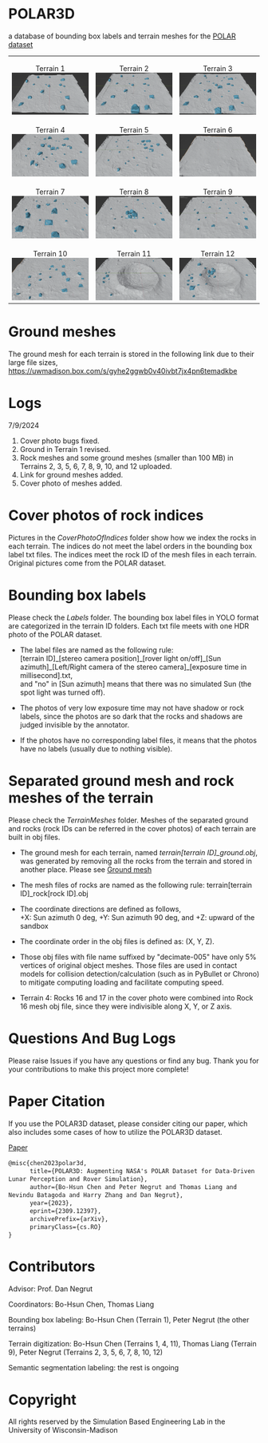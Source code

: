 # POLAR3D
a database of bounding box labels and terrain meshes for the <a href="https://ti.arc.nasa.gov/dataset/IRG_PolarDB/" target="_blank">POLAR dataset</a>
<table>
	<tr>
		<td style="width:33%">
			<p style="text-align:center; margin-bottom: 0px">Terrain 1</p>
			<img src="./MeshCoverImgs/mesh_cover_img_01.png" alt="Image 1"/>
		</td>
		<td style="width:33%">
			<p style="text-align:center; margin-bottom: 0px">Terrain 2</p>
			<img src="./MeshCoverImgs/mesh_cover_img_02.png" alt="Image 2"/>
		</td>
		<td style="width:33%">
			<p style="text-align:center; margin-bottom: 0px">Terrain 3</p>
			<img src="./MeshCoverImgs/mesh_cover_img_03.png" alt="Image 3"/>
		</td>
	</tr>
	<tr>
		<td style="width:33%">
			<p style="text-align:center; margin-bottom: 0px">Terrain 4</p>
			<img src="./MeshCoverImgs/mesh_cover_img_04.png" alt="Image 4"/>
		</td>
		<td style="width:33%">
			<p style="text-align:center; margin-bottom: 0px">Terrain 5</p>
			<img src="./MeshCoverImgs/mesh_cover_img_05.png" alt="Image 5"/>
		</td>
		<td style="width:33%">
			<p style="text-align:center; margin-bottom: 0px">Terrain 6</p>
			<img src="./MeshCoverImgs/mesh_cover_img_06.png" alt="Image 6"/>
		</td>
	</tr>
	<tr>
		<td style="width:33%">
			<p style="text-align:center; margin-bottom: 0px">Terrain 7</p>
			<img src="./MeshCoverImgs/mesh_cover_img_07.png" alt="Image 7"/>
		</td>
		<td style="width:33%">
			<p style="text-align:center; margin-bottom: 0px">Terrain 8</p>
			<img src="./MeshCoverImgs/mesh_cover_img_08.png" alt="Image 8"/>
		</td>
		<td style="width:33%">
			<p style="text-align:center; margin-bottom: 0px">Terrain 9</p>
			<img src="./MeshCoverImgs/mesh_cover_img_09.png" alt="Image 9"/>
		</td>
	</tr>
	<tr>
		<td style="width:33%">
			<p style="text-align:center; margin-bottom: 0px">Terrain 10</p>
			<img src="./MeshCoverImgs/mesh_cover_img_10.png" alt="Image 10"/>
		</td>
		<td style="width:33%">
			<p style="text-align:center; margin-bottom: 0px">Terrain 11</p>
			<img src="./MeshCoverImgs/mesh_cover_img_11.png" alt="Image 11"/>
		</td>
		<td style="width:33%">
			<p style="text-align:center; margin-bottom: 0px">Terrain 12</p>
			<img src="./MeshCoverImgs/mesh_cover_img_12.png" alt="Image 12"/>
		</td>
	</tr>
</table>

<!-- |![mesh_cover_img_01](./MeshCoverImgs/mesh_cover_img_01.png) | ![mesh_cover_img_02](./MeshCoverImgs/mesh_cover_img_02.png) | ![mesh_cover_img_03](./MeshCoverImgs/mesh_cover_img_03.png) -->

# Ground meshes
The ground mesh for each terrain is stored in the following link due to their large file sizes,
https://uwmadison.box.com/s/gyhe2ggwb0v40ivbt7jx4pn6temadkbe

# Logs
7/9/2024
1. Cover photo bugs fixed.
2. Ground in Terrain 1 revised.
3. Rock meshes and some ground meshes (smaller than 100 MB) in Terrains 2, 3, 5, 6, 7, 8, 9, 10, and 12 uploaded.
4. Link for ground meshes added.
5. Cover photo of meshes added.


# Cover photos of rock indices
Pictures in the *CoverPhotoOfIndices* folder show how we index the rocks in each terrain. The indices do not meet the label orders in the bounding box label txt files. The indices meet the rock ID of the mesh files in each terrain. Original pictures come from the POLAR dataset.

# Bounding box labels
Please check the *Labels* folder. The bounding box label files in YOLO format are categorized in the terrain ID folders. Each txt file meets with one HDR photo of the POLAR dataset.

- The label files are named as the following rule:  
[terrain ID]\_[stereo camera position]\_[rover light on/off]\_[Sun azimuth]\_[Left/Right camera of the stereo camera]\_[exposure time in millisecond].txt,  
and "no" in [Sun azimuth] means that there was no simulated Sun (the spot light was turned off).

- The photos of very low exposure time may not have shadow or rock labels, since the photos are so dark that the rocks and shadows are judged invisible by the annotator.

- If the photos have no corresponding label files, it means that the photos have no labels (usually due to nothing visible).

# Separated ground mesh and rock meshes of the terrain
Please check the *TerrainMeshes* folder. Meshes of the separated ground and rocks (rock IDs can be referred in the cover photos) of each terrain are built in obj files.

- The ground mesh for each terrain, named *terrain[terrain ID]_ground.obj*, was generated by removing all the rocks from the terrain and stored in another place. Please see [Ground mesh](#ground-meshes)

- The mesh files of rocks are named as the following rule: terrain[terrain ID]_rock[rock ID].obj

- The coordinate directions are defined as follows,  
+X: Sun azimuth 0 deg, +Y: Sun azimuth 90 deg, and +Z: upward of the sandbox

- The coordinate order in the obj files is defined as: (X, Y, Z).

- Those obj files with file name suffixed by "decimate-005" have only 5% vertices of original object meshes. Those files are used in contact models for collision detection/calculation (such as in PyBullet or Chrono) to mitigate computing loading and facilitate computing speed.

- Terrain 4: Rocks 16 and 17 in the cover photo were combined into Rock 16 mesh obj file, since they were indivisible along X, Y, or Z axis.

# Questions And Bug Logs
Please raise Issues if you have any questions or find any bug. Thank you for your contributions to make this project more complete!

# Paper Citation
If you use the POLAR3D dataset, please consider citing our paper, which also includes some cases of how to utilize the POLAR3D dataset.

<a href="https://arxiv.org/abs/2309.12397" target="_blank">Paper</a>
```
@misc{chen2023polar3d,
      title={POLAR3D: Augmenting NASA's POLAR Dataset for Data-Driven Lunar Perception and Rover Simulation}, 
      author={Bo-Hsun Chen and Peter Negrut and Thomas Liang and Nevindu Batagoda and Harry Zhang and Dan Negrut},
      year={2023},
      eprint={2309.12397},
      archivePrefix={arXiv},
      primaryClass={cs.RO}
}
```

# Contributors
Advisor: Prof. Dan Negrut

Coordinators: Bo-Hsun Chen, Thomas Liang

Bounding box labeling: Bo-Hsun Chen (Terrain 1), Peter Negrut (the other terrains)

Terrain digitization: Bo-Hsun Chen (Terrains 1, 4, 11), Thomas Liang (Terrain 9), Peter Negrut (Terrains 2, 3, 5, 6, 7, 8, 10, 12)

Semantic segmentation labeling: the rest is ongoing

# Copyright
All rights reserved by the Simulation Based Engineering Lab in the University of Wisconsin-Madison
